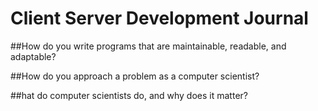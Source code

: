 # Client Server Development Journal

##How do you write programs that are maintainable, readable, and adaptable?



##How do you approach a problem as a computer scientist?



##hat do computer scientists do, and why does it matter?


